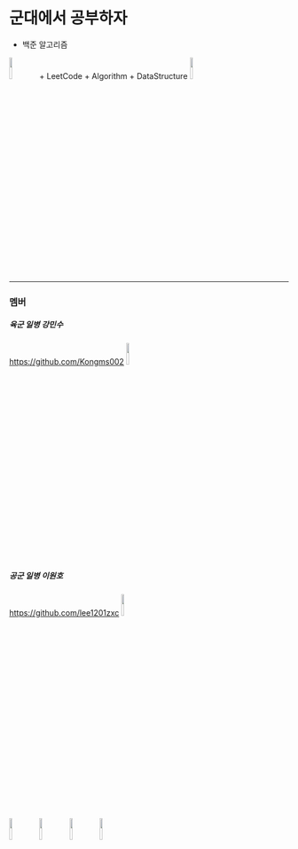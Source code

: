 # **군대에서 공부하자**

+ 백준 알고리즘
<img src="https://user-images.githubusercontent.com/95333770/209754645-71756d50-af2a-48cc-bd06-5efd2e402a4b.png"  width="10%" height="10%"/>
+ LeetCode
  + Algorithm
  + DataStructure
<img src="https://user-images.githubusercontent.com/95333770/209754661-75bff64e-13cf-4952-871e-c4ea30edb3a9.png"  width="10%" height="10%"/>

***
### 멤버 

##### 육군 일병 강민수
<https://github.com/Kongms002>
<img src="https://user-images.githubusercontent.com/95333770/209754691-ba90ea62-65e4-433f-a9c0-67f3bd0fd927.jpg"  width="10%" height="10%"/>
##### 공군 일병 이원호
<https://github.com/lee1201zxc>
<img src="https://user-images.githubusercontent.com/95333770/209754680-2955fb0c-b7d9-440e-970d-a5ecb9df455b.png" width="10%" height="10%"/>


<img src="https://user-images.githubusercontent.com/95333770/209754645-71756d50-af2a-48cc-bd06-5efd2e402a4b.png"  width="10%" height="10%"/>
<img src="https://user-images.githubusercontent.com/95333770/209754661-75bff64e-13cf-4952-871e-c4ea30edb3a9.png"  width="10%" height="10%"/>
<img src="https://user-images.githubusercontent.com/95333770/209754680-2955fb0c-b7d9-440e-970d-a5ecb9df455b.png" width="10%" height="10%"/>
<img src="https://user-images.githubusercontent.com/95333770/209754691-ba90ea62-65e4-433f-a9c0-67f3bd0fd927.jpg"  width="10%" height="10%"/>
